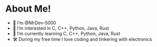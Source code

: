 # About Me!
- 👋 I’m @MrDev-5000
- 👀 I’m interested in C, C++, Python, Java, Rust
- 🌱 I’m currently learning C, C++, Python, Java, Rust
- 🛠  During my free time I love coding and tinkering with electronics
  
